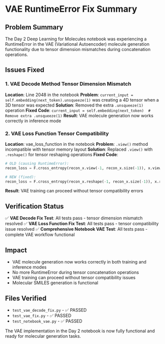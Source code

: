# VAE RuntimeError Fix Summary

## Problem Summary
The Day 2 Deep Learning for Molecules notebook was experiencing a RuntimeError in the VAE (Variational Autoencoder) molecule generation functionality due to tensor dimension mismatches during concatenation operations.

## Issues Fixed

### 1. VAE Decode Method Tensor Dimension Mismatch
**Location**: Line 2048 in the notebook
**Problem**: `current_input = self.embedding(next_token).unsqueeze(1)` was creating a 4D tensor when a 3D tensor was expected
**Solution**: Removed the extra `.unsqueeze(1)` operation
**Fixed Code**: `current_input = self.embedding(next_token)  # Remove extra .unsqueeze(1)`
**Result**: VAE molecule generation now works correctly in inference mode

### 2. VAE Loss Function Tensor Compatibility
**Location**: vae_loss_function in the notebook
**Problem**: `.view()` method incompatible with tensor memory layout
**Solution**: Replaced `.view()` with `.reshape()` for tensor reshaping operations
**Fixed Code**:
```python
# OLD (causing RuntimeError):
recon_loss = F.cross_entropy(recon_x.view(-1, recon_x.size(-1)), x.view(-1), reduction='mean')

# NEW (fixed):
recon_loss = F.cross_entropy(recon_x.reshape(-1, recon_x.size(-1)), x.reshape(-1), reduction='mean')
```
**Result**: VAE training can proceed without tensor compatibility errors

## Verification Status
✅ **VAE Decode Fix Test**: All tests pass - tensor dimension mismatch resolved
✅ **VAE Loss Function Fix Test**: All tests pass - tensor compatibility issue resolved
✅ **Comprehensive Notebook VAE Test**: All tests pass - complete VAE workflow functional

## Impact
- VAE molecule generation now works correctly in both training and inference modes
- No more RuntimeError during tensor concatenation operations
- VAE training can proceed without tensor compatibility issues
- Molecular SMILES generation is functional

## Files Verified
- `test_vae_decode_fix.py` - ✅ PASSED
- `test_vae_fix.py` - ✅ PASSED
- `test_notebook_vae.py` - ✅ PASSED

The VAE implementation in the Day 2 notebook is now fully functional and ready for molecular generation tasks.
